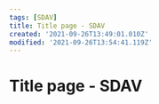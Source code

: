 ```yaml
---
tags: [SDAV]
title: Title page - SDAV
created: '2021-09-26T13:49:01.010Z'
modified: '2021-09-26T13:54:41.119Z'
---
```


# Title page - SDAV


